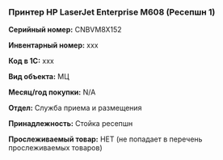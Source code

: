 ###  Принтер HP LaserJet Enterprise M608 (Ресепшн 1) </br>

**Серийный номер:** CNBVM8X152 </br>

**Инвентарный номер:** xxx </br>

**Код в 1С:** xxx </br> 

**Вид объекта:** МЦ

**Месяц/год покупки:** N/A </br>

**Отдел:** Служба приема и размещения </br>

**Принадлежность:** Стойка ресепшн</br>

**Прослеживаемый товар:** НЕТ (не попадает в перечень прослеживаемых товаров)
